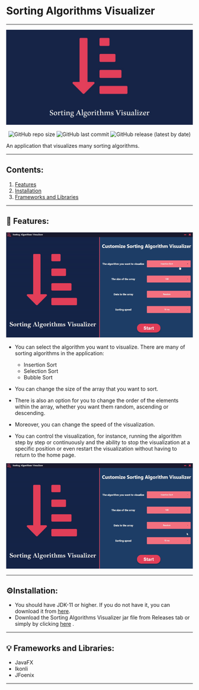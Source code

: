 # Sorting Algorithms Visualizer

---
![Project Cover](src/main/resources/com/ouday/images/projectCover.jpg)
<div align="center">
  <p>
    <a href="">
    </a>
    <img alt="GitHub repo size" src="https://img.shields.io/github/repo-size/OudayAhmed/Pathfinding-Visualization?style=flat-square">
    <img alt="GitHub last commit" src="https://img.shields.io/github/last-commit/OudayAhmed/Pathfinding-Visualization?style=flat-square">
    <img alt="GitHub release (latest by date)" src="https://img.shields.io/github/v/release/OudayAhmed/Pathfinding-Visualization?style=flat-square">
  </p>	
</div>

An application that visualizes many sorting algorithms. 

---

## Contents:

1. [Features](#features)
2. [Installation](#installation)
3. [Frameworks and Libraries](#frameworksandlibraries)

---
<div id='features' />

## 🎯 Features:

![Demo 1](src/main/resources/com/ouday/images/demo1.gif)


- You can select the algorithm you want to visualize. There are many of sorting algorithms in the application:
  - Insertion Sort
  - Selection Sort
  - Bubble Sort


- You can change the size of the array that you want to sort.


- There is also an option for you to change the order of the elements within the array, whether you want them random, ascending or descending.
  

- Moreover, you can change the speed of the visualization.


- You can control the visualization, for instance, running the algorithm step by step or continuously and the ability to
  stop the visualization at a specific position or even restart the visualization without having to return to the home
  page.

![Demo 2](src/main/resources/com/ouday/images/demo2.gif)

---
<div id='installation' />

## ⚙️Installation:

- You should have JDK-11 or higher. If you do not have it, you can download it
  from [here](https://www.oracle.com/se/java/technologies/javase-jdk11-downloads.html).
- Download the Sorting Algorithms Visualizer jar file from Releases tab or simply by
  clicking [here]()
  .

---
<div id='frameworksandlibraries' />

## 💡 Frameworks and Libraries:

- JavaFX
- Ikonli
- JFoenix

---